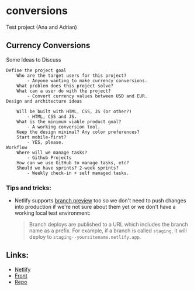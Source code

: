# conversions
Test project (Ana and Adrian)

## Currency Conversions
Some Ideas to Discuss

    Define the project goal
        Who are the target users for this project? 
            - Anyone wanting to make currency conversions.
        What problem does this project solve?
        What can a user do with the project?
            - Convert currency values between USD and EUR.
    Design and architecture ideas
    
        Will be built with HTML, CSS, JS (or other?)
            - HTML, CSS and JS.
        What is the minimum viable product goal?
            - A working conversion tool.
        Keep the design minimal? Any color preferences? 
        Start mobile-first?
            - YES, please.
    Workflow 
        Where will we manage tasks? 
            - Github Projects
        How can we use GitHub to manage tasks, etc? 
        Should we have sprints? 2-week sprints? 
            - Weekly check-in + self managed tasks.

### Tips and tricks:
- Netlify supports [branch preview](https://docs.netlify.com/site-deploys/overview/?utm_campaign=featdaily21&utm_source=netlify&utm_medium=blog&utm_content=branch-deploys#branches-and-deploys) too so we don't need to push changes into production if we're not sure about them yet or we don't have a working local test environment:
    > Branch deploys are published to a URL which includes the branch name as a prefix. For example, if a branch is called `staging`, it will deploy to `staging--yoursitename.netlify.app`.

## Links:
- [Netlify](https://app.netlify.com/sites/conversionanad/)
- [Front](https://conversionanad.netlify.app/)
- [Repo](https://github.com/AdrianSkar/conversions)
